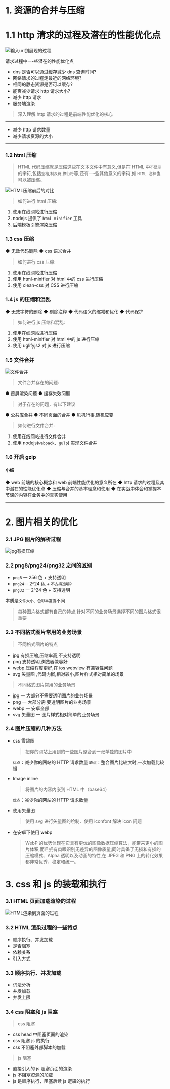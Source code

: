 # 1. 资源的合并与压缩

# 1.1 http 清求的过程及潜在的性能优化点

![输入url到展现的过程](./images/输入url到展现的过程.png)

请求过程中一-些潜在的性能优化点

-   dns 是否可以通过缓存减少 dns 查询时间?
-   网络请求的过程走最近的网络环境?
-   相同的静态资源是否可以缓存?
-   能否减少请求 http 请求大小?
-   减少 http 请求
-   服务端渲染

> 深入理解 http 请求的过程是前端性能优化的核心

---

-   减少 http 请求数量
-   减少请求资源的大小

---

### 1.2 html 压缩

> HTML 代码压缩就是压缩这些在文本文件中有意义,但是在 HTML 中`不显示`的字符,包括`空格`,`制表符`,`换行符`等,还有一-些其他意义的字符,如 `HTML 注释`也可以被压缩。

![HTML压缩前后的对比](./images/HTML压缩前后的对比.png)

> 如何进行 html 压缩:

1. 使用在线网站进行压缩
2. nodejs 提供了 `html-minifier` 工具
3. 后端模板引擎渲染压缩

### 1.3 css 压缩

◆ 无效代码删除
◆ css 语义合并

> 如何进行 css 压缩:

1. 使用在线网站进行压缩
2. 使用 html-minifier 对 html 中的 css 进行压缩
3. 使用 clean-css 对 CSS 进行压缩

### 1.4 js 的压缩和混乱

◆ 无效字符的删除
◆ 剔除注释
◆ 代码语义的缩减和优化
◆ 代码保护

> 如何进行 js 压缩和混乱:

1. 使用在线网站进行压缩
2. 使用 html-minifier 对 html 中的 js 进行压缩
3. 使用 uglifyjs2 对 js 进行压缩

### 1.5 文件合并

![文件合并](./images/文件合并.png)

> 文件合并存在的问题:

● 首屏渲染问题
● 缓存失效问题

> 对于存在的问题，有以下建议

● 公共库合并
● 不同页面的合并
● 见机行事,随机应变

> 如何进行文件合并:

1. 使用在线网站进行文件合并
2. 使用 nodejs(`webpack`、`gulp`) 实现文件合并

### 1.6 开启 gzip

#### 小结

◆ web 前端的核心概念和 web 前端性能优化的意义所在
◆ http 请求的过程及其中潜在的性能优化点
◆ 压缩与合并的基本理念和使用
◆ 在实战中体会和掌握本节课的内容在业务中的真实使用

---

# 2. 图片相关的优化

### 2.1 JPG 图片的解析过程

![jpg有损压缩](./images/jpg有损压缩.png)

### 2.2 png8/png24/png32 之间的区别

-   `png8` 一 256 色 + 支持透明
-   `png24`-- 2^24 色 + ~~`不支持透明?`~~
-   `png32` 一 2^24 色 + 支持透明

本质是`文件大小、色彩丰富度`不同

> 每种图片格式都有自己的特点,针对不同的业务场景选择不同的图片格式很重要

### 2.3 不同格式图片常用的业务场景

> 不同格式图片的特点

-   jpg 有损压缩,压缩率高,不支持透明
-   png 支持透明,浏览器兼容好
-   webp 压缩程度更好,在 ios webview 有兼容性问题
-   svg 矢量图 ,代码内嵌,相对较小,图片样式相对简单的场景

> 不同格式图片常用的业务场景

-   jpg 一 大部分不需要透明图片的业务场景
-   png 一 大部分需 要透明图片的业务场景
-   webp 一 安卓全部
-   svg 矢量图 一 图片样式相对简单的业务场景

### 2.4 图片压缩的几种方法

-   css 雪碧图

    > 把你的网站上用到的一些图片整合到一张单独的图片中

    `优点`：减少你的网站的 HTTP 请求数量
    `缺点`：整合图片比较大时,一次加载比较慢

-   Image inline

    > 将图片的内容内嵌到 HTML 中（base64）

    `优点`：减少你的网站的 HTTP 请求数量

-   使用矢量图

    > 使用 svg 进行矢量图的绘制、使用 iconfont 解决 icon 问题

-   在安卓下使用 webp
    > WebP 的优势体现在它具有更优的图像数据压缩算法，能带来更小的图片体积,而且拥有肉眼识别无差异的图像质量;同时具备了无损和有损的压缩模式、Alpha 透明以及动画的特性,在 JPEG 和 PNG 上的转化效果都非常优秀、稳定和统一。

# 3. css 和 js 的装载和执行

### 3.1 HTML 页面加载渲染的过程

![HTML渲染到页面的过程](./images/HTML渲染到页面的过程.png)

### 3.2 HTML 渲染过程的一些特点

-   顺序执行、并发加载
-   是否阻塞
-   依赖关系
-   引入方式

### 3.3 顺序执行、并发加载

-   词法分析
-   并发加载
-   并发上限

### 3.4 css 阻塞和 js 阻塞

> css 阻塞

-   css head 中阻塞页面的渲染
-   css 阻塞 js 的执行
-   css 不阻塞外部脚本的加载

> js 阻塞

-   直接引入的 js 阻塞页面的渲染
-   js 不阻塞资源的加载
-   js 是顺序执行，阻塞后续 js 逻辑的执行
